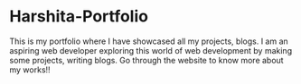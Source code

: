 # Harshita-Portfolio

This is my portfolio where I have showcased all my projects, blogs. I am an aspiring web developer exploring this world of web development by making some projects, writing blogs. Go through the website to know more about my works!!
